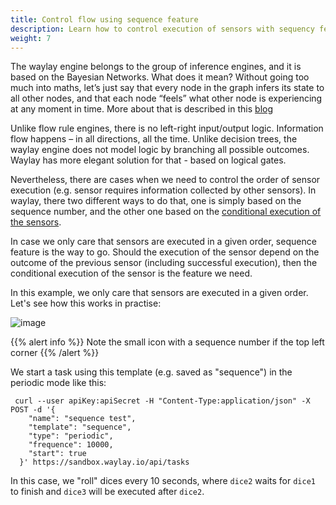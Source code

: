 ```yaml
---
title: Control flow using sequence feature
description: Learn how to control execution of sensors with sequency feature
weight: 7
---
```


The waylay engine belongs to the group of inference engines, and it is based on the Bayesian Networks. What does it mean? Without going too much into maths, let’s just say that every node in the graph infers its state to all other nodes, and that each node “feels” what other node is experiencing at any moment in time. More about that is described in this [blog](http://www.waylay.io/blog-one-rules-engine-to-rule-them-all.html)

Unlike flow rule engines, there is no left-right input/output logic. Information flow happens – in all directions, all the time. Unlike decision trees, the waylay engine does not model logic by branching all possible outcomes. Waylay has more elegant solution for that - based on logical gates.

Nevertheless, there are cases when we need to control the order of sensor execution (e.g. sensor requires information collected by other sensors). In waylay, there two different ways to do that, one is simply based on the sequence number, and the other one based on the [conditional execution of the sensors](/rule_patterns/flow_contrl/). 

In case we only care that sensors are executed in a given order, sequence feature is the way to go. Should the execution of the sensor depend on the outcome of the previous sensor (including successful execution), then the conditional execution of the sensor is the feature we need.

In this example, we only care that sensors are executed in a given order. Let's see how this works in practise:

![image](/rules/sequence/sequence.png)

{{% alert info %}}
Note the small icon with a sequence number if the top left corner
{{% /alert %}}

We start a task using this template (e.g. saved as "sequence") in the periodic mode like this:

```
 curl --user apiKey:apiSecret -H "Content-Type:application/json" -X POST -d '{
    "name": "sequence test",
    "template": "sequence",
    "type": "periodic",
    "frequence": 10000,
    "start": true
  }' https://sandbox.waylay.io/api/tasks
 ```

In this case, we "roll" dices every 10 seconds, where `dice2` waits for `dice1` to finish and `dice3` will be executed after `dice2`.




